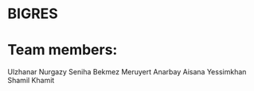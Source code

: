 # BIGRES
# Team members:
Ulzhanar Nurgazy
Seniha Bekmez
Meruyert Anarbay
Aisana Yessimkhan
Shamil Khamit
